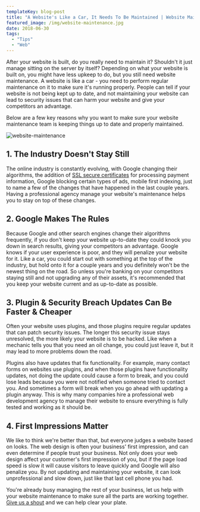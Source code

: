 ```yaml
---
templateKey: blog-post
title: "A Website's Like a Car, It Needs To Be Maintained | Website Maintenance"
featured_image: /img/website-maintenance.jpg
date: 2018-06-30
tags:
  - "Tips"
  - "Web"
---
```


After your website is built, do you really need to maintain it? Shouldn't it just manage sitting on the server by itself? Depending on what your website is built on, you might have less upkeep to do, but you still need website maintenance. A website is like a car - you need to perform regular maintenance on it to make sure it's running properly. People can tell if your website is not being kept up to date, and not maintaining your website can lead to security issues that can harm your website and give your competitors an advantage.

Below are a few key reasons why you want to make sure your website maintenance team is keeping things up to date and properly maintained.

![website-maintenance](/img/website-maintenance.jpg)

## 1. The Industry Doesn't Stay Still

The online industry is constantly evolving, with Google changing their algorithms, the addition of [SSL secure certificates](https://graphicintuitions.com/whats-brewin/http-website-not-secure-chrome/) for processing payment information, Google blocking certain types of ads, mobile first indexing, just to name a few of the changes that have happened in the last couple years. Having a professional agency manage your website's maintenance helps you to stay on top of these changes.

## 2. Google Makes The Rules

Because Google and other search engines change their algorithms frequently, if you don't keep your website up-to-date they could knock you down in search results, giving your competitors an advantage. Google knows if your user experience is poor, and they will penalize your website for it. Like a car, you could start out with something at the top of the industry, but hold onto it for a couple years and you definitely won't be the newest thing on the road. So unless you're banking on your competitors staying still and not upgrading any of their assets, it's recommended that you keep your website current and as up-to-date as possible.

## 3. Plugin & Security Breach Updates Can Be Faster & Cheaper

Often your website uses plugins, and those plugins require regular updates that can patch security issues. The longer this security issue stays unresolved, the more likely your website is to be hacked. Like when a mechanic tells you that you need an oil change, you could just leave it, but it may lead to more problems down the road.

Plugins also have updates that fix functionality. For example, many contact forms on websites use plugins, and when those plugins have functionality updates, not doing the update could cause a form to break, and you could lose leads because you were not notified when someone tried to contact you. And sometimes a form will break when you go ahead with updating a plugin anyway. This is why many companies hire a professional web development agency to manage their website to ensure everything is fully tested and working as it should be.

## 4. First Impressions Matter

We like to think we're better than that, but everyone judges a website based on looks. The web design is often your business' first impression, and can even determine if people trust your business. Not only does your web design affect your customer's first impression of you, but if the page load speed is slow it will cause visitors to leave quickly and Google will also penalize you. By not updating and maintaining your website, it can look unprofessional and slow down, just like that last cell phone you had.

You're already busy managing the rest of your business, let us help with your website maintenance to make sure all the parts are working together. [Give us a shout](https://graphicintuitions.com/get-in-touch/) and we can help clear your plate.